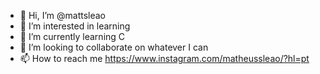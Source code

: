 - 👋 Hi, I’m @mattsleao
- 👀 I’m interested in learning
- 🌱 I’m currently learning C
- 💞️ I’m looking to collaborate on whatever I can
- 📫 How to reach me https://www.instagram.com/matheussleao/?hl=pt

<!---
mattsleao/mattsleao is a ✨ special ✨ repository because its `README.md` (this file) appears on your GitHub profile.
You can click the Preview link to take a look at your changes.
--->
